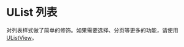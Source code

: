 # UList 列表

对列表样式做了简单的修饰。如果需要选择、分页等更多的功能，请使用 [UListView](../u-list-view)。

<u-h2-tabs router>
    <u-h2-tab title="基础示例" to="/components/u-list/examples"></u-h2-tab>
    <u-h2-tab title="API" to="/components/u-list/api"></u-h2-tab>
</u-h2-tabs>

<router-view></router-view>
